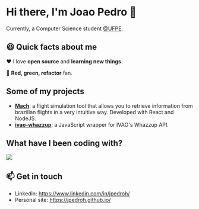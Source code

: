 # Hi there, I'm Joao Pedro 👋
Currently, a Computer Science student [@UFPE](https://www.cin.ufpe.br).

## 😆 Quick facts about me
❤️ I love **open source** and **learning new things**.

🔁 **Red, green, refactor** fan.

## Some of my projects
- [**Mach**](https://jpedroh.github.io/mach/): a flight simulation tool that allows you to retrieve information from brazilian flights in a very intuitive way. Developed with React and NodeJS.
- [**ivao-whazzup**](https://github.com/jpedroh/ivao-whazzup/): a JavaScript wrapper for IVAO's Whazzup API.

## What have I been coding with?
<img align="center" src="https://github-readme-stats.vercel.app/api/top-langs/?username=jpedroh&layout=compact" />

## 📫 Get in touch
- Linkedin: https://www.linkedin.com/in/jpedroh/
- Personal site: https://jpedroh.github.io/
